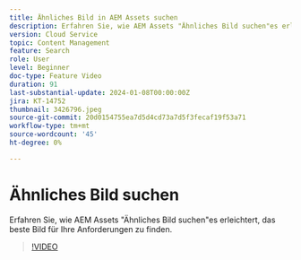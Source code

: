 ```yaml
---
title: Ähnliches Bild in AEM Assets suchen
description: Erfahren Sie, wie AEM Assets "Ähnliches Bild suchen"es erleichtert, das beste Bild für Ihre Anforderungen zu finden.
version: Cloud Service
topic: Content Management
feature: Search
role: User
level: Beginner
doc-type: Feature Video
duration: 91
last-substantial-update: 2024-01-08T00:00:00Z
jira: KT-14752
thumbnail: 3426796.jpeg
source-git-commit: 20d0154755ea7d5d4cd73a7d5f3fecaf19f53a71
workflow-type: tm+mt
source-wordcount: '45'
ht-degree: 0%

---
```



# Ähnliches Bild suchen

Erfahren Sie, wie AEM Assets &quot;Ähnliches Bild suchen&quot;es erleichtert, das beste Bild für Ihre Anforderungen zu finden.

>[!VIDEO](https://video.tv.adobe.com/v/3426796/?learn=on)
